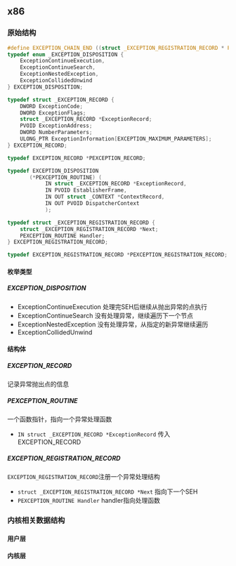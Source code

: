 ## x86

### 原始结构

```c
#define EXCEPTION_CHAIN_END ((struct _EXCEPTION_REGISTRATION_RECORD * POINTER_32)-1)
typedef enum _EXCEPTION_DISPOSITION {
    ExceptionContinueExecution,
    ExceptionContinueSearch,
    ExceptionNestedException,
    ExceptionCollidedUnwind
} EXCEPTION_DISPOSITION;

typedef struct _EXCEPTION_RECORD {
    DWORD ExceptionCode;
    DWORD ExceptionFlags;
    struct _EXCEPTION_RECORD *ExceptionRecord;
    PVOID ExceptionAddress;
    DWORD NumberParameters;
    ULONG_PTR ExceptionInformation[EXCEPTION_MAXIMUM_PARAMETERS];
} EXCEPTION_RECORD;

typedef EXCEPTION_RECORD *PEXCEPTION_RECORD;

typedef EXCEPTION_DISPOSITION
       (*PEXCEPTION_ROUTINE) (
            IN struct _EXCEPTION_RECORD *ExceptionRecord,
            IN PVOID EstablisherFrame,
            IN OUT struct _CONTEXT *ContextRecord,
            IN OUT PVOID DispatcherContext
            );

typedef struct _EXCEPTION_REGISTRATION_RECORD {
    struct _EXCEPTION_REGISTRATION_RECORD *Next;
    PEXCEPTION_ROUTINE Handler;
} EXCEPTION_REGISTRATION_RECORD;

typedef EXCEPTION_REGISTRATION_RECORD *PEXCEPTION_REGISTRATION_RECORD;
```

#### 枚举类型

##### EXCEPTION_DISPOSITION

* ExceptionContinueExecution  处理完SEH后继续从抛出异常的点执行
* ExceptionContinueSearch  没有处理异常，继续遍历下一个节点
* ExceptionNestedException  没有处理异常，从指定的新异常继续遍历
* ExceptionCollidedUnwind

#### 结构体

##### EXCEPTION_RECORD

记录异常抛出点的信息

##### PEXCEPTION_ROUTINE

一个函数指针，指向一个异常处理函数

*  `IN struct _EXCEPTION_RECORD *ExceptionRecord` 传入EXCEPTION_RECORD

##### EXCEPTION_REGISTRATION_RECORD

`EXCEPTION_REGISTRATION_RECORD`注册一个异常处理结构

* `struct _EXCEPTION_REGISTRATION_RECORD *Next`  指向下一个SEH
* `PEXCEPTION_ROUTINE Handler`  handler指向处理函数

### 内核相关数据结构

#### 用户层



#### 内核层